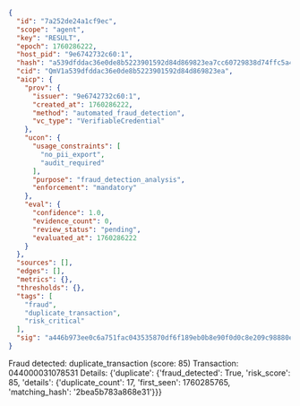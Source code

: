 ```json
{
  "id": "7a252de24a1cf9ec",
  "scope": "agent",
  "key": "RESULT",
  "epoch": 1760286222,
  "host_pid": "9e6742732c60:1",
  "hash": "a539dfddac36e0de8b5223901592d84d869823ea7cc60729838d74ffc5a461db",
  "cid": "QmV1a539dfddac36e0de8b5223901592d84d869823ea",
  "aicp": {
    "prov": {
      "issuer": "9e6742732c60:1",
      "created_at": 1760286222,
      "method": "automated_fraud_detection",
      "vc_type": "VerifiableCredential"
    },
    "ucon": {
      "usage_constraints": [
        "no_pii_export",
        "audit_required"
      ],
      "purpose": "fraud_detection_analysis",
      "enforcement": "mandatory"
    },
    "eval": {
      "confidence": 1.0,
      "evidence_count": 0,
      "review_status": "pending",
      "evaluated_at": 1760286222
    }
  },
  "sources": [],
  "edges": [],
  "metrics": {},
  "thresholds": {},
  "tags": [
    "fraud",
    "duplicate_transaction",
    "risk_critical"
  ],
  "sig": "a446b973ee0c6a751fac043535870df6f189eb0b8e90f0d0c8e209c98880e76e"
}
```

Fraud detected: duplicate_transaction (score: 85)
Transaction: 044000031078531
Details: {'duplicate': {'fraud_detected': True, 'risk_score': 85, 'details': {'duplicate_count': 17, 'first_seen': 1760285765, 'matching_hash': '2bea5b783a868e31'}}}